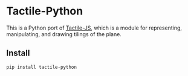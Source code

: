 # Tactile-Python
This is a Python port of [Tactile-JS](https://github.com/isohedral/tactile-js), which is a module for representing, manipulating, and drawing tilings of the plane.

## Install

`pip install tactile-python`